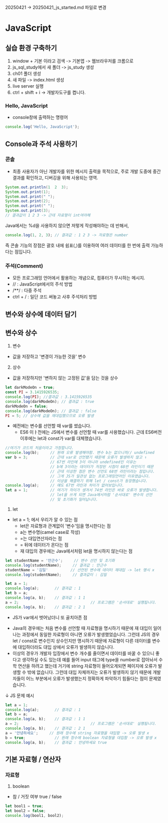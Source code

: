 20250421 -> 20250421_js_started.md 파일로 변경

# JavaScript

## 실습 환경 구축하기
1. window + 기본 이라고 검색 -> 기본앱 -> 웹브라우저를 크롬으로
2. js_sql_study에서 새 폴더 -> js_study 생성
3. ch01 폴더 생성
4. 새 파일 -> index.html 생성
5. live server 실행
6. ctrl + shift + i -> 개발자도구를 켭니다.

### Hello, JavaScript
- console창에 출력하는 명령어
```js
console.log('Hello, JavaScript');
```

## Console과 주석 사용하기
### 콘솔
- 최종 사용자가 아닌 개발자를 위한 메시지 출력을 목적으로, 주로 개발 도중에 중간 결과를 확인하고, 디버깅을 위해 사용되는 영역.

```java
System.out.println(1  2  3);
System.out.print(1);
System.out.print(" ");
System.out.print(2);
System.out.print(" ");
System.out.print(3);
// 결과값이 1 2 3 -> 근데 자료형이 int여야해
```
Java에서는 %d을 사용하지 않으면 저렇게 작성해야하는 데 반해서,
```js
console.log(1, 2, 3); // 결과값 : 1 2 3 -> 자료형은 number
```
즉 콘솔 기능의 장점은 괄호 내에 쉼표(,)를 이용하여 여러 데이터를 한 번에 출력 가능하다는 점입니다.
### 주석(Comment)
- 모든 프로그래밍 언어에서 활용하는 개념으로, 컴퓨터가 무시하는 메시지.
- // : JavaScript에서의 주석 방법
- /**/ : 다중 주석
- ctrl + / : 일단 코드 써놓고 사후 주석처리 방법

## 변수와 상수에 데이터 담기
## 변수와 상수
1. 변수
  - 값을 저장하고 '변경이 가능한 것을' 변수
2. 상수
  - 값을 저장하지만 '변하지 않는 고정된 값'을 담는 것을 상수

```js
let darkModeOn = true;
const PI = 3.1415926535;
console.log(PI); //결과값 : 3.1415926535
console.log(darkModeOn); // 결과값 : true
darkModeOn = false;
console.log(darkModeOn); // 결과값 : false
PI = 5; // 상수에 값을 재대입했으므로 오류 발생
```

* 예전에는 변수를 선언할 때 var를 썼습니다.
  - ES6 이ㅏ전에는 JS에서 변수를 선언할 때 var를 사용했습니다. 근데 ES6버전 이후에는 let과 const가 var를 대체했습니다.

```js
//여기가 코드의 처음이라고 가정합니다.
console.log(b);     // 원래 오류 발생해야함. 변수 b는 없으니까// undefined
var b = 3;          // 근데 var로 선언됐기 때문에 오류가 발생하지 않고 ↑
                    // 67번 라인에 3이 아니라 undefined인 이유는
                    // b에 3이라는 데이터가 저장된 시점이 68번 라인이기 때문
                    // 근데 이상한 점은 변수 선언도 68번 라인이라는 점입니다.
                    // 그게 JS가 일관성 없는 프로그래밍언어인 이유였습니다.
                    // 이상을 해결하기 위해 let / const가 등장했습니다.
console.log(a);     // 얘도 67번 라인과 차이가 없어보입니다.
let a = 1;          // 여기가 차이가 생겨서 74번 라인은 바로 오류가 발생합니다.
                    // let을 쓰게 되면 Java에서처럼 '순서대로' 변수의 선언
                    // 및 초기화가 일어납니다.
```

1. let
  - let a = 1; 에서 우리가 알 수 있는 점
    - let은 자료형과 관계없이 '변수'임을 명시한다는 점
    - a는 변수명(camel case로 작성)
    - =는 대입연산자라는 점
    - = 뒤에 데이터가 온다는 점
    - 재 대입의 경우에는 Java에서처럼 let을 명시하지 않는다는 점
```js
let studentName = '안근수';     // 변수 선언 및 초기화
console.log(studentName);     // 결과값 : 안근수
studentName = '김일'          // 선언된 변수에 데이터 재대입 -> let 명시 x
console.log(studentName);     // 결과값이 : 김일
```

```js
let a = 1;
console.log(a);       // 결과값 : 1
let b = a;
console.log(a, b);    // 결과값 : 1 1
a = 2;                                // 프로그램은 '순서대로' 실행됩니다.
console.log(a, b);    // 결과값 : 2 1
```

* JS가 var에서 벗어났더니 또 골치아픈 점
- Java의 경우에는 처음 변수를 선언할 때 자료형을 명시하기 때문에 재 대입이 일어나는 과정에서 동일한 자료형이 아니면 오류가 발생했었습니다. 그런데 JS의 경우 let / const로 변수인지 상수인지만 명시하기 때문에 자료형이 다른 데이터를 변수에 대입하더라도 대입 상에서 오류가 발생하지 않습니다.
- 이상의 경우가 개발자 입장에서 변수 개수를 줄이면서 데이터를 바꿀 수 있으니 좋다고 생각하실 수도 있는데 예를 들어 input 태그에 type을 number로 잡아놔서 수학 연산을 하려고 했는데 거기에 string 자료형이 들어오게되면 페이지에 오류가 발생할 수 밖에 없습니다. 그런데 대입 자체까지는 오류가 발생하지 않기 때문에 개발자들이 어느 부분에서 오류가 발생했는지 정확하게 파악하기 힘들다는 점이 문제였습니다.


↓ JS 문제 예시
```js
let a = 1;
console.log(a);       // 결과값 : 1
let b = a;
console.log(a, b);    // 결과값 : 1 1
a = 2;                                // 프로그램은 '순서대로' 실행됩니다.
console.log(a, b);    // 결과값 : 2 1
a = '안녕하세요';     // 원래 정수에 string 자료형을 대입함 -> 오류 발생 x
b = true;             // 원래 정수에 boolean 자료형을 대입함 -> 오류 발생 x
console.log(a, b);    // 결과값 : 안녕하세요 true
```

## 기본 자료형 / 연산자
### 자료형
1. boolean
  - 참 / 거짓 여부 true / false
```js
let bool1 = true;
let bool2 = false;
console.log(bool1, bool2);
```